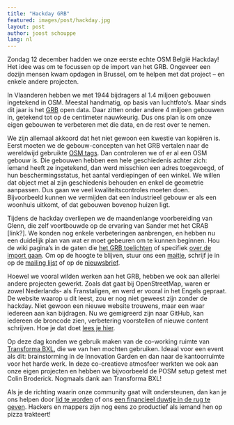 ```yaml
---
title: "Hackday GRB"
featured: images/post/hackday.jpg
layout: post
author: joost schouppe
lang: nl
---
```



Zondag 12 december hadden we onze eerste echte OSM België Hackday! 
Het idee was om te focussen op de import van het GRB. Ongeveer een dozijn mensen kwam opdagen in Brussel, 
om te helpen met dat project – en enkele andere projecten.
 
In Vlaanderen hebben we met 1944 bijdragers al 1.4 miljoen gebouwen ingetekend in OSM. 
Meestal handmatig, op basis van luchtfoto’s. Maar sinds dit jaar is het 
[GRB](https://overheid.vlaanderen.be/producten-diensten/grootschalig-referentiebestand-grb) open data. 
Daar zitten onder andere 4 miljoen gebouwen in, getekend tot op de centimeter nauwkeurig. 
Dus ons plan is om onze eigen gebouwen te verbeteren met die data, en de rest over te nemen. 
 
We zijn allemaal akkoord dat het niet gewoon een kwestie van kopiëren is. 
Eerst moeten we de gebouw-concepten van het GRB vertalen naar de wereldwijd gebruikte [OSM tags](https://wiki.openstreetmap.org/wiki/Tags). 
Dan controleren we of er al een OSM gebouw is. Die gebouwen hebben een hele geschiedenis achter zich: 
iemand heeft ze ingetekend, dan werd misschien een adres toegevoegd, of hun beschermingsstatus, 
het aantal verdiepingen of een winkel. We willen dat object met al zijn geschiedenis behouden en enkel de geometrie aanpassen. 
Dus gaan we veel kwaliteitscontroles moeten doen. Bijvoorbeeld kunnen we vermijden dat een industrieel gebouw er
als een woonhuis uitkomt, of dat gebouwen bovenop huizen ligt.
 
Tijdens de hackday overliepen we de maandenlange voorbereiding van Glenn, die zelf voortbouwde op de ervaring van Sander
met het CRAB [link?]. We konden nog enkele verbeteringen aanbrengen, en hebben nu een duidelijk plan van wat er moet gebeuren 
om te kunnen beginnen. Hou de wiki pagina’s in de gaten die 
[het GRB toelichten](https://wiki.openstreetmap.org/wiki/WikiProject_Belgium/GRB) of specifiek 
[over de import gaan](https://wiki.openstreetmap.org/wiki/GRBimport). 
Om op de hoogte te blijven, stuur ons een [maitje](mailto:community@osm.be), schrijf je in op 
de [mailing lijst](https://lists.openstreetmap.org/listinfo/talk-be) of op de [nieuwsbrief](http://eepurl.com/bZoZlj).
 
Hoewel we vooral wilden werken aan het GRB, hebben we ook aan allerlei andere projecten gewerkt. 
Zoals dat gaat bij OpenStreetMap, waren er zowel Nederlands- als Franstaligen, en werd er vooral in het 
Engels gepraat. De website waarop u dit leest, zou er nog niet geweest zijn zonder de hackday. 
Niet gewoon een nieuwe website trouwens, maar een waar iedereen aan kan bijdragen. 
Nu we gemigreerd zijn naar GitHub, kan iedereen de broncode zien, verbetering voorstellen of nieuwe content schrijven. Hoe je dat doet [lees je hier](https://github.com/osmbe/website).
 
Op deze dag konden we gebruik maken van de co-working ruimte van [Transforma BXL](https://www.transformabxl.be), die we van hen mochten gebruiken. Ideaal voor een event als dit: brainstorming in de Innovation Garden en dan naar de kantoorruimte voor het harde werk. In deze co-creatieve atmosfeer werkten we ook aan onze eigen projecten en hebben we bijvoorbeeld de POSM setup getest met Colin Broderick. Nogmaals dank aan Transforma BXL!
 
Als je de richting waarin onze community gaat wilt ondersteunen, dan kan je ons helpen door [lid te worden](http://www.osm.be/nl/signup.html) of ons [een financieel duwtje in de rug te geven](mailto:community@osm.be). Hackers en mappers zijn nog eens zo productief als iemand hen op pizza trakteert!
